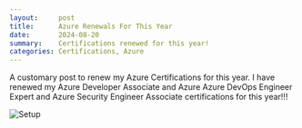 ```yaml
---
layout:     post
title:      Azure Renewals For This Year
date:       2024-08-20
summary:    Certifications renewed for this year!
categories: Certifications, Azure
---
```


A customary post to renew my Azure Certifications for this year. I have renewed my Azure Developer Associate and Azure Azure DevOps Engineer Expert  and  Azure Security Engineer Associate certifications for this year!!!

![Setup]({{site.url}}/images/2024-certs.png)
